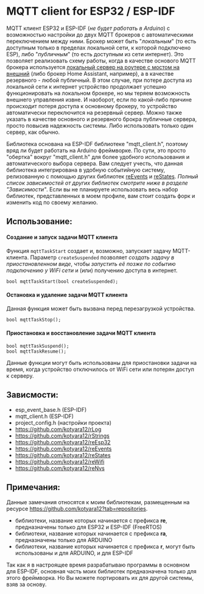 # MQTT client for ESP32 / ESP-IDF

MQTT клиент ESP32 и ESP-IDF (_не будет работать в Arduino_) с возможностью настройки до двух MQTT брокеров с автоматическими переключением между ними. Брокер может быть "_локальным_" (то есть доступным только в пределах локальной сети, к которой подключено ESP), либо "_публичным_" (то есть доступным из сети интернет). Это позволяет реализовать схему работы, когда в качестве основого MQTT брокера используется [локальный сервер на роутере с мостом на внешний](https://kotyara12.ru/pubs/iot/keenetic-mqtt/) (либo брокер Home Assistant, например), а в качестве резервного - любой публичный. В этом случае, при потере доступа из локальной сети к интернет устройство продолжает успешно функционировать на локальном брокере, но мы теряем возможность внешнего управления извне. И наоборот, если по какой-либо причине происходит потеря доступа к основному брокеру, то устройство автоматически переключится на резервный сервер. Можно также указать в качестве основного и резервного брокра публичные сервера, просто повысив надежность системы. Либо использовать только один сервер, как обычно.

Библиотека основана на ESP-IDF библиотеке "mqtt_client.h", поэтому вряд ли будет работать на Arduino фреймворке. По сути, это просто "обертка" вокруг "mqtt_client.h" для более удобного использования и автоматического выбора сервера. Вам следует учесть, что данная библиотека интегрирована в удобную событийную систему, релизованную с помощью других библиотек [reEvents](https://github.com/kotyara12/reEvents) и [reStates](https://github.com/kotyara12/reStates). _Полный список зависимостей от других библиотек смотрите ниже в разделе "Зависимости"_. Если вы не планируете использовать весь набор библиотек, представленных в моем профиле, вам стоит создать форк и изменить код по своему желанию.

## Использование:

#### Создание и запуск задачи MQTT клиента
Функция ```mqttTaskStart``` создает и, возможно, запускает задачу MQTT-клиента. Параметр ```createSuspended``` позволяет _создать задачу в приостановленном виде_, чтобы _запустить её позже по событию подключению у WiFi сети_ и (или) получению доступа в интернет.
```
bool mqttTaskStart(bool createSuspended);
```
#### Остановка и удаление задачи MQTT клиента
Данная функция может быть вызвана перед перезагрузкой устройства.
```
bool mqttTaskStop();
```

#### Приостановка и восстановление задачи MQTT клиента
```
bool mqttTaskSuspend();
bool mqttTaskResume();
```
Данные функции могут быть использованы для приостановки задачи на время, когда устройство отключилось от WiFi сети или потерян доступ к серверу.

## Зависмости:
  - esp_event_base.h (ESP-IDF)
  - mqtt_client.h (ESP-IDF)
  - project_config.h (настройки проекта)
  - https://github.com/kotyara12/rLog
  - https://github.com/kotyara12/rStrings
  - https://github.com/kotyara12/reEsp32
  - https://github.com/kotyara12/reEvents
  - https://github.com/kotyara12/reStates
  - https://github.com/kotyara12/reWifi
  - https://github.com/kotyara12/reNvs

## Примечания:
Данные замечания относятся к моим библиотекам, размещенным на ресурсе https://github.com/kotyara12?tab=repositories.

- библиотеки, название которых начинается с префикса **re**, предназначены только для ESP32 и ESP-IDF (FreeRTOS)
- библиотеки, название которых начинается с префикса **ra**, предназначены только для ARDUINO
- библиотеки, название которых начинается с префикса **r**, могут быть использованы и для ARDUINO, и для ESP-IDF

Так как я в настроящее время разрабатываю программы в основном для ESP-IDF, основная часть моих библиотек предназначена только для этого фреймворка. Но Вы можете портировать их для другой системы, взяв за основу.

